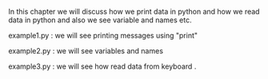 In this chapter we will discuss how we print data in python and how we read data 
in python and also we see variable and names etc.

 example1.py : we will see printing messages using "print"

 example2.py : we will see variables and names

 example3.py : we will see how read data from keyboard .